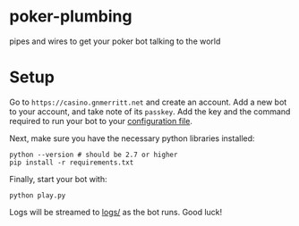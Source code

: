 # poker-plumbing
pipes and wires to get your poker bot talking to the world

Setup
=====

Go to `https://casino.gnmerritt.net` and create an account. Add a new
bot to your account, and take note of its `passkey`. Add the key
and the command required to run your bot to your
[configuration file](config.ini).

Next, make sure you have the necessary python libraries installed:

```shell
python --version # should be 2.7 or higher
pip install -r requirements.txt
```

Finally, start your bot with:

```shell
python play.py
```

Logs will be streamed to [logs/](logs/) as the bot runs. Good luck!
